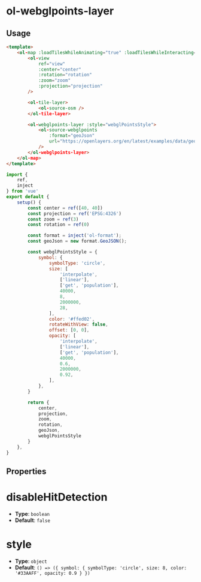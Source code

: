 # ol-webglpoints-layer


<script setup>
import WebglPointsLayerDemo from "@demos/WebglPointsLayerDemo.vue"
</script>
<ClientOnly>
<WebglPointsLayerDemo />
</ClientOnly>


## Usage


```html
<template>
    <ol-map :loadTilesWhileAnimating="true" :loadTilesWhileInteracting="true" style="height:400px">
        <ol-view
            ref="view"
            :center="center"
            :rotation="rotation"
            :zoom="zoom"
            :projection="projection"
        />

        <ol-tile-layer>
            <ol-source-osm />
        </ol-tile-layer>

        <ol-webglpoints-layer :style="webglPointsStyle">
            <ol-source-webglpoints
                :format="geoJson"
                url="https://openlayers.org/en/latest/examples/data/geojson/world-cities.geojson"
            />
        </ol-webglpoints-layer>
    </ol-map>
</template>
```

```js
import {
    ref,
    inject
} from 'vue'
export default {
    setup() {
        const center = ref([40, 40])
        const projection = ref('EPSG:4326')
        const zoom = ref(3)
        const rotation = ref(0)

        const format = inject('ol-format');
        const geoJson = new format.GeoJSON();

        const webglPointsStyle = {
            symbol: {
                symbolType: 'circle',
                size: [
                    'interpolate',
                    ['linear'],
                    ['get', 'population'],
                    40000,
                    8,
                    2000000,
                    28,
                ],
                color: '#ffed02',
                rotateWithView: false,
                offset: [0, 0],
                opacity: [
                    'interpolate',
                    ['linear'],
                    ['get', 'population'],
                    40000,
                    0.6,
                    2000000,
                    0.92,
                ],
            },
        }

        return {
            center,
            projection,
            zoom,
            rotation,
            geoJson,
            webglPointsStyle
        }
    },
}
```


## Properties


# disableHitDetection

- **Type**: `boolean`
- **Default**: `false`
	

# style

- **Type**: `object`
- **Default**: `() => ({
                symbol: {
                    symbolType: 'circle',
                    size: 8,
                    color: '#33AAFF',
                    opacity: 0.9
                }
            })`
	




